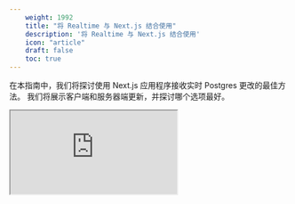 ```yaml
---
    weight: 1992
    title: "将 Realtime 与 Next.js 结合使用"
    description: '将 Realtime 与 Next.js 结合使用'
    icon: "article"
    draft: false
    toc: true
---
```


在本指南中，我们将探讨使用 Next.js 应用程序接收实时 Postgres 更改的最佳方法。
我们将展示客户端和服务器端更新，并探讨哪个选项最好。

<div className="video-container">
  <iframe
    src="https://www.youtube-nocookie.com/embed/YR-xP6PPXXA"
    frameBorder="1"
    allow="accelerometer; autoplay; clipboard-write; encrypted-media; gyroscope; picture-in-picture"
    allowFullScreen
  ></iframe>
</div>